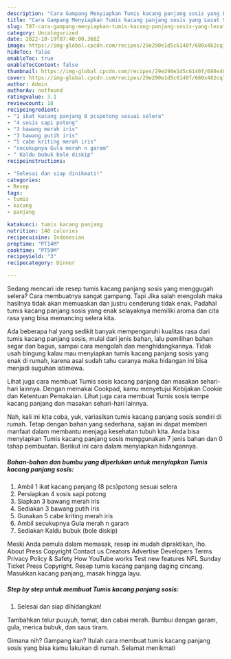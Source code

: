 ```yaml
---
description: "Cara Gampang Menyiapkan Tumis kacang panjang sosis yang Lezat Sekali"
title: "Cara Gampang Menyiapkan Tumis kacang panjang sosis yang Lezat Sekali"
slug: 787-cara-gampang-menyiapkan-tumis-kacang-panjang-sosis-yang-lezat-sekali
category: Uncategorized
date: 2022-10-19T07:40:00.368Z
image: https://img-global.cpcdn.com/recipes/29e290e1d5c6140f/680x482cq70/tumis-kacang-panjang-sosis-foto-resep-utama.jpg
hideToc: false
enableToc: true
enableTocContent: false
thumbnail: https://img-global.cpcdn.com/recipes/29e290e1d5c6140f/680x482cq70/tumis-kacang-panjang-sosis-foto-resep-utama.jpg
cover: https://img-global.cpcdn.com/recipes/29e290e1d5c6140f/680x482cq70/tumis-kacang-panjang-sosis-foto-resep-utama.jpg
author: Admin
authorAv: notfound
ratingvalue: 3.1
reviewcount: 18
recipeingredient:
- "1 ikat kacang panjang 8 pcspotong sesuai selera"
- "4 sosis sapi potong"
- "3 bawang merah iris"
- "3 bawang putih iris"
- "5 cabe kriting merah iris"
- "secukupnya Gula merah n garam"
- " Kaldu bubuk bole diskip"
recipeinstructions:

- "Selesai dan siap dinikmati!"
categories:
- Resep
tags:
- tumis
- kacang
- panjang

katakunci: tumis kacang panjang 
nutrition: 148 calories
recipecuisine: Indonesian
preptime: "PT14M"
cooktime: "PT59M"
recipeyield: "3"
recipecategory: Dinner

---
```



Sedang mencari ide resep tumis kacang panjang sosis yang menggugah selera? Cara membuatnya sangat gampang. Tapi Jika salah mengolah maka hasilnya tidak akan memuaskan dan justru cenderung tidak enak. Padahal tumis kacang panjang sosis yang enak selayaknya memiliki aroma dan cita rasa yang bisa memancing selera kita.


Ada beberapa hal yang sedikit banyak mempengaruhi kualitas rasa dari tumis kacang panjang sosis, mulai dari jenis bahan, lalu pemilihan bahan segar dan bagus, sampai cara mengolah dan menghidangkannya. Tidak usah bingung kalau mau menyiapkan tumis kacang panjang sosis yang enak di rumah, karena asal sudah tahu caranya maka hidangan ini bisa menjadi suguhan istimewa.

Lihat juga cara membuat Tumis sosis kacang panjang dan masakan sehari-hari lainnya. Dengan memakai Cookpad, kamu menyetujui Kebijakan Cookie dan Ketentuan Pemakaian. Lihat juga cara membuat Tumis sosis tempe kacang panjang dan masakan sehari-hari lainnya.


Nah, kali ini kita coba, yuk, variasikan tumis kacang panjang sosis sendiri di rumah. Tetap dengan bahan yang sederhana, sajian ini dapat memberi manfaat dalam membantu menjaga kesehatan tubuh kita. Anda bisa menyiapkan Tumis kacang panjang sosis menggunakan 7 jenis bahan dan 0 tahap pembuatan. Berikut ini cara dalam menyiapkan hidangannya.

<!--inarticleads1-->

##### Bahan-bahan dan bumbu yang diperlukan untuk menyiapkan Tumis kacang panjang sosis:

1. Ambil 1 ikat kacang panjang (8 pcs)potong sesuai selera
1. Persiapkan 4 sosis sapi potong
1. Siapkan 3 bawang merah iris
1. Sediakan 3 bawang putih iris
1. Gunakan 5 cabe kriting merah iris
1. Ambil secukupnya Gula merah n garam
1. Sediakan  Kaldu bubuk (bole diskip)


Meski Anda pemula dalam memasak, resep ini mudah dipraktikan, lho. About Press Copyright Contact us Creators Advertise Developers Terms Privacy Policy &amp; Safety How YouTube works Test new features NFL Sunday Ticket Press Copyright. Resep tumis kacang panjang daging cincang. Masukkan kacang panjang, masak hingga layu. 

<!--inarticleads2-->

##### Step by step untuk membuat Tumis kacang panjang sosis:


1. Selesai dan siap dihidangkan!

Tambahkan telur puuyuh, tomat, dan cabai merah. Bumbui dengan garam, gula, merica bubuk, dan saus tiram. 

Gimana nih? Gampang kan? Itulah cara membuat tumis kacang panjang sosis yang bisa kamu lakukan di rumah. Selamat menikmati
